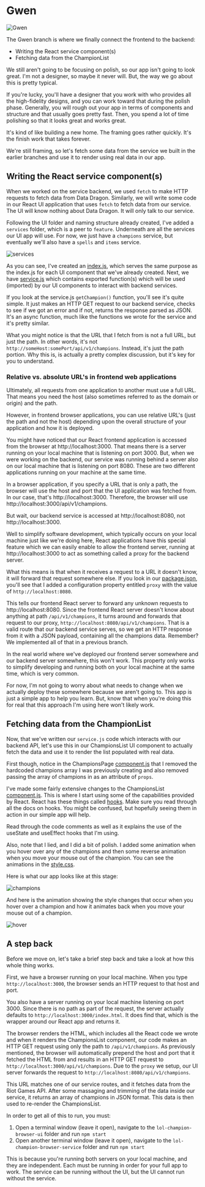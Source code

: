 # Gwen
![Gwen](http://ddragon.leagueoflegends.com/cdn/12.5.1/img/champion/Gwen.png)

The Gwen branch is where we finally connect the frontend to the backend:

* Writing the React service component(s)
* Fetching data from the ChampionList

We still aren't going to be focusing on polish, so our app isn't going to
look great. I'm not a designer, so maybe it never will. But, the way we go about
this is pretty typical.

If you're lucky, you'll have a designer that you work with who provides all
the high-fidelity designs, and you can work toward that during the polish phase.
Generally, you will rough out your app in terms of components and structure and
that usually goes pretty fast. Then, you spend a lot of time polishing so that
it looks great and works great.

It's kind of like building a new home. The framing goes rather quickly. It's the
finish work that takes forever.

We're still framing, so let's fetch some data from the service we built in
the earlier branches and use it to render using real data in our app.

## Writing the React service component(s)
When we worked on the service backend, we used `fetch` to make HTTP requests
to fetch data from Data Dragon. Similarly, we will write some code in our React UI
application that uses `fetch` to fetch data from our service. The UI will know
nothing about Data Dragon. It will only talk to our service.

Following the UI folder and naming structure already created, I've added
a `services` folder, which is a peer to `feature`. Underneath are all 
the services our UI app will use. For now, we just have a `champions` service,
but eventually we'll also have a `spells` and `items` service.


![services](./images/ui-services-structure.jpg)

As you can see, I've created an [index.js](../lol-champion-browser-ui/src/services/champions/index.js), 
which serves the same purpose as the index.js for each UI component that we've already
created. Next, we have [service.js](../lol-champion-browser-ui/src/services/champions/service.js)
which contains exported function(s) which will be used (imported) by our UI components
to interact with backend services.

If you look at the service.js `getChampion()` function, you'll see it's quite simple.
It just makes an HTTP GET request to our backend service, checks to see if we got
an error and if not, returns the response parsed as JSON. It's an async function, much
like the functions we wrote for the service and it's pretty similar.

What you might notice is that the URL that I fetch from is not a full URL, but
just the path. In other words, it's not `http://someHost:somePort/api/v1/champions`. Instead,
it's just the path portion. Why this is, is actually a pretty complex discussion, but it's key
for you to understand.

### Relative vs. absolute URL's in frontend web applications
Ultimately, all requests from one application to another must use a full URL.
That means you need the host (also sometimes referred to as the domain or origin)
and the path.

However, in frontend browser applications, you can use relative URL's (just the path and
not the host) depending upon the overall structure of your application and how it is 
deployed.

You might have noticed that our React frontend application is accessed from the
browser at http://localhost:3000. That means there is a server running on your
local machine that is listening on port 3000. But, when we were working on the
backend, our service was running behind a server also on our local machine that
is listening on port 8080. These are two different applications running on your
machine at the same time.

In a browser application, if you specify a URL that is only a path, the browser
will use the host and port that the UI application was fetched from. In our case,
that's http://localhost:3000. Therefore, the browser will use http://localhost:3000/api/v1/champions.

But wait, our backend service is accessed at http://localhost:8080, not http://localhost:3000.

Well to simplify software development, which typically occurs on your local machine
just like we're doing here, React applications have this special feature which
we can easily enable to allow the frontend server, running at http://localhost:3000
to act as something called a proxy for the backend server.

What this means is that when it receives a request to a URL it doesn't know, it
will forward that request somewhere else. If you look in our [package.json](../lol-champion-browser-ui/package.json#L5),
you'll see that I added a configuration property entitled `proxy` with the value
of `http://localhost:8080`.

This tells our frontend React server to forward any unknown requests to 
http://localhost:8080. Since the frontend React server doesn't know about
anything at path `/api/v1/champions`, it turns around and forwards that request
to our proxy, `http://localhost:8080/api/v1/champions`. That is a valid
route that our backend service serves, so we get an HTTP response from it with
a JSON payload, containing all the champions data. Remember? We implemented all
of that in a previous branch.

In the real world where we've deployed our frontend server somewhere and our
backend server somewhere, this won't work. This property only works to simplify
developing and running both on your local machine at the same time, which is very
common.

For now, I'm not going to worry about what needs to change when we actually
deploy these somewhere because we aren't going to. This app is just a simple app to help
you learn. But, know that when you're doing this for real that this approach
I'm using here won't likely work.

## Fetching data from the ChampionList
Now, that we've written our `service.js` code which interacts with our backend
API, let's use this in our ChampionsList UI component to actually fetch the
data and use it to render the list populated with real data.

First though, notice in the ChampionsPage [component.js](../lol-champion-browser-ui/src/feature/champions/component.js)
that I removed the hardcoded champions array I was previously creating and also
removed passing the array of champions in as an attribute of `props`.

I've made some fairly extensive changes to the ChampionsList [component.js](../lol-champion-browser-ui/src/feature/champions/list/component.js).
This is where I start using some of the capabilities provided by React. React has
these things called [hooks](https://reactjs.org/docs/hooks-intro.html). Make
sure you read through all the docs on hooks. You might be confused, but hopefully
seeing them in action in our simple app will help.

Read through the code comments as well as it explains the use of the useState
and useEffect hooks that I'm using.

Also, note that I lied, and I did a bit of polish. I added some animation when
you hover over any of the champions and then some reverse animation when you
move your mouse out of the champion. You can see the animations in the [style.css](../lol-champion-browser-ui/src/feature/champions/list/style.css).

Here is what our app looks like at this stage:

![champions](./images/ui-champions.jpg)

And here is the animation showing the style changes that occur when you
hover over a champion and how it animates back when you move your mouse
out of a champion.

![hover](./images/animation.gif)

## A step back
Before we move on, let's take a brief step back and take a look at how this
whole thing works.

First, we have a browser running on your local machine. When you type
`http://localhost:3000`, the browser sends an HTTP request to that host and
port. 

You also have a server running on your local machine listening on port 3000.
Since there is no path as part of the request, the server actually defaults to
`http://localhost:3000/index.html`. It does find that, which is the wrapper
around our React app and returns it.

The browser renders the HTML, which includes all the React code we wrote
and when it renders the ChampionsList component, our code makes an HTTP GET
request using only the path to `/api/v1/champions`. As previously mentioned,
the browser will automatically prepend the host and port that it fetched
the HTML from and results in an HTTP GET request to `http://localhost:3000/api/v1/champions`.
Due to the `proxy` we setup, our UI server forwards the request to `http://localhost:8080/api/v1/champions`.

This URL matches one of our service routes, and it fetches data from the Riot Games
API. After some massaging and trimming of the data inside our service, it returns an array of champions
in JSON format. This data is then used to re-render the ChampionsList.

In order to get all of this to run, you must:

1. Open a terminal window (leave it open), navigate to the `lol-champion-browser-ui` folder and run `npm start`
2. Open another terminal window (leave it open), navigate to the `lol-champion-browser-service` folder and run `npm start`

This is because you're running both servers on your local machine, and they are
independent. Each must be running in order for your full app to work. The service
can be running without the UI, but the UI cannot run without the service.
